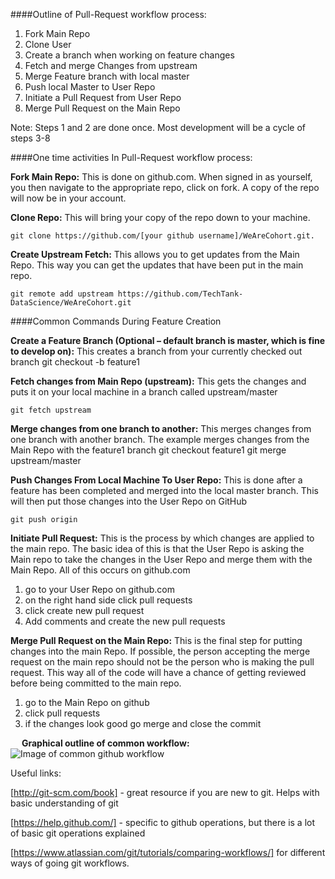 ####Outline of Pull-Request workflow process:

1.	Fork Main Repo
2.	Clone User
3.	Create a branch when working on feature changes
4.	Fetch and merge Changes from upstream
5.	Merge Feature branch with local master
6.	Push local Master to User Repo
7.	Initiate a Pull Request from User Repo
8.	Merge Pull Request on the Main Repo

Note: Steps 1 and 2 are done once.  Most development will be a cycle of steps 3-8

####One time activities In Pull-Request workflow process:

**Fork Main Repo:**  This is done on github.com.  When signed in as yourself, you then navigate to the appropriate repo, click on fork.  A copy of the repo will now be in your account.

**Clone Repo:**  This will bring your copy of the repo down to your machine.

	git clone https://github.com/[your github username]/WeAreCohort.git.

**Create Upstream Fetch:**  This allows you to get updates from the Main Repo.  This way you can get the updates that have been put in the main repo.

	git remote add upstream https://github.com/TechTank-DataScience/WeAreCohort.git


####Common Commands During Feature Creation

**Create a Feature Branch (Optional – default branch is master, which is fine to develop on):** This creates a branch from your currently checked out branch
	git checkout -b feature1

**Fetch changes from Main Repo (upstream):** This gets the changes and puts it on your local machine in a branch called upstream/master

	git fetch upstream

**Merge changes from one branch to another:** This merges changes from one branch with another branch.  The example merges changes from the Main Repo with the feature1 branch
	git checkout feature1
	git merge upstream/master

**Push Changes From Local Machine To User Repo:**  This is done after a feature has been completed and merged into the local master branch.  This will then put those changes into the User Repo on GitHub

	git push origin

**Initiate Pull Request:**  This is the process by which changes are applied to the main repo.  The basic idea of this is that the User Repo is asking the Main repo to take the changes in the User Repo and merge them with the Main Repo.  All of this occurs on github.com

1.	go to your User Repo on github.com
2.	on the right hand side click pull requests
3.	click create new pull request
4.	Add comments and create the new pull requests

**Merge Pull Request on the Main Repo:**  This is the final step for putting changes into the main Repo.  If possible, the person accepting the merge request on the main repo should not be the person who is making the pull request.  This way all of the code will have a chance of getting reviewed before being committed to the main repo.
1.	go to the Main Repo on github
2.	click pull requests
3.	if the changes look good go merge and close the commit


 
**Graphical outline of common workflow:**
![Image of common github workflow](https://github.com/mlhedberg/WeAreCohort/blob/master/images/common_github_workflow.png)



Useful links:

[http://git-scm.com/book] - great resource if you are new to git.  Helps with basic understanding of git

[https://help.github.com/] - specific to github operations, but there is a lot of basic git operations explained

[https://www.atlassian.com/git/tutorials/comparing-workflows/] for different ways of going git workflows.

